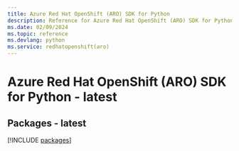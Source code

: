 ```yaml
---
title: Azure Red Hat OpenShift (ARO) SDK for Python
description: Reference for Azure Red Hat OpenShift (ARO) SDK for Python
ms.date: 02/09/2024
ms.topic: reference
ms.devlang: python
ms.service: redhatopenshift(aro)
---
```

# Azure Red Hat OpenShift (ARO) SDK for Python - latest
## Packages - latest
[!INCLUDE [packages](red-hat-openshift-(aro)-index.md)]